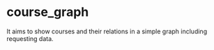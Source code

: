 # course_graph
It aims to show courses and their relations in a simple graph including requesting data.
